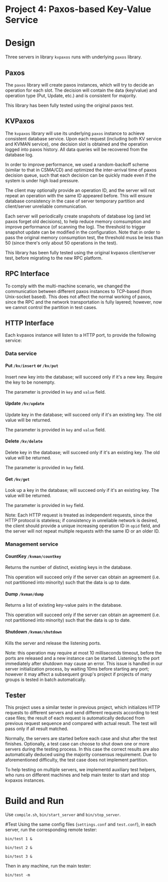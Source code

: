Project 4: Paxos-based Key-Value Service
====

# Design

Three servers in library `kvpaxos` runs with underlying `paxos` library.

## Paxos

The `paxos` library will create paxos instances, which will try to decide an operation for each slot. The decision will contain the data (key/value)  and operation type (Put, Update, etc.) and is consistent for majority.

This library has been fully tested using the original paxos test.

## KVPaxos

The `kvpaxos` library will use its underlying `paxos` instance to achieve consistent database service. Upon each request (including both KV service and KVMAN service), one decision slot is obtained and the operation logged into paxos history. All data queries will be recovered from the database log.

In order to improve performance, we used a random-backoff scheme (similar to that in CSMA/CD) and optimized the inter-arrival time of paxos decision queue, such that each decision can be quickly made even if the system is under high load pressure.

The client may optionally provide an operation ID, and the server will not repeat an operation with the same ID appeared before. This will ensure database consistency in the case of server temporary partition and client/server unreliable communication.

Each server will periodically create snapshots of database log (and let paxos forget old decisions), to help reduce memory comsumption and improve performance (of scanning the log). The threshold to trigger snapshot update can be modified in the configuration. Note that in order to pass the original memory consumption test, the threshold muss be less than 50 (since there's only about 50 operations in the test).

This library has been fully tested using the original kvpaxos client/server test, before migrating to the new RPC platform.

## RPC Interface

To comply with the multi-machine scenario, we changed the communication between different paxos instances to TCP-based (from Unix-socket based). This does not affect the normal working of paxos, since the RPC and the network transportation is fully layered; however, now we cannot control the partition in test cases.

## HTTP Interface

Each kvpaxos instance will listen to a HTTP port, to provide the following service:

### Data service
#### Put `/kv/insert` or `/kv/put`
Insert new key into the database; will succeed only if it's a new key. Require the key to be nonempty.

The parameter is provided in `key` and `value` field.

#### Update `/kv/update`
Update key in the database; will succeed only if it's an existing key.
The old value will be returned.

The parameter is provided in `key` and `value` field.

#### Delete `/kv/delete` 
Delete key in the database; will succeed only if it's an existing key.
The old value will be returned.

The parameter is provided in `key`  field.

#### Get `/kv/get` 
Look up a key in the database; will succeed only if it's an existing key.
The value will be returned.

The parameter is provided in `key`  field.

Note: Each HTTP request is treated as independent requests, since the HTTP protocol is stateless; if consistency in unreliable network is desired, the client should provide a unique increasing operation ID in `opid` field, and the server will not repeat multiple requests with the same ID or an older ID.

### Management service
#### CountKey `/kvman/countkey` 
Returns the number of distinct, existing keys in the database. 

This operation will succeed only if the server can obtain an agreement (i.e. not partitioned into minority) such that the data is up to date.

#### Dump `/kvman/dump` 
Returns a list of existing key-value pairs in the database. 

This operation will succeed only if the server can obtain an agreement (i.e. not partitioned into minority) such that the data is up to date.

#### Shutdown `/kvman/shutdown` 
Kills the server and release the listening ports.

Note: this operation may require at most 10 milliseconds timeout, before the ports are released and a new instance can be started. Listening to the port immediately after shutdown may cause an error. This issue is handled in our server initialization process, by waiting 10ms before starting any port; however it may affect a subsequent group's project if projects of many groups is tested in batch automatically.


## Tester

This project uses a similar tester in previous project, which initializes HTTP requests to different servers and send different requests according to test case files; the result of each request is automatically deduced from previous request sequence and compared with actual result. The test will pass only if all result matched.

Normally, the servers are started before each case and shut after the test finishes. Optionally, a test case can choose to shut down one or more servers during the testing process. In this case the correct results are also automatically deduced using the majority consensus requirement. Due to aforementioned difficulty, the test case does not implement partition.

To help testing on multiple servers, we implementd auxiliary test helpers, who runs on different machines and help main tester to start and stop kvpaxos instances.

# Build and Run

Use `compile.sh`, `bin/start_server` and `bin/stop_server`.


#Test
Using the same config files (`settings.conf` and `test.conf`), in each server, run the corresponding remote tester:
```
bin/test 1 &

bin/test 2 &

bin/test 3 &
```

Then in any machine, run the main tester:
```
bin/test -m
```
